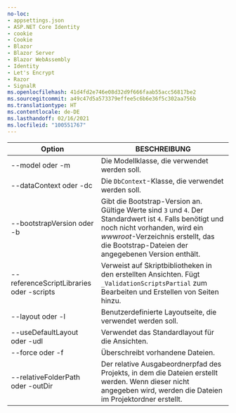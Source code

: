 ```yaml
---
no-loc:
- appsettings.json
- ASP.NET Core Identity
- cookie
- Cookie
- Blazor
- Blazor Server
- Blazor WebAssembly
- Identity
- Let's Encrypt
- Razor
- SignalR
ms.openlocfilehash: 41d4fd2e746e08d32d9f666faab55acc56817be2
ms.sourcegitcommit: a49c47d5a573379effee5c6b6e36f5c302aa756b
ms.translationtype: HT
ms.contentlocale: de-DE
ms.lasthandoff: 02/16/2021
ms.locfileid: "100551767"
---
```

<!-- Options common to Razor Pages and Controller -->
| Option               | BESCHREIBUNG|
| ----------------- | ------------ |
| --model oder -m  | Die Modellklasse, die verwendet werden soll. |
| --dataContext oder -dc  | Die `DbContext`-Klasse, die verwendet werden soll. |
| --bootstrapVersion oder -b  | Gibt die Bootstrap-Version an. Gültige Werte sind `3` und `4`. Der Standardwert ist `4`. Falls benötigt und noch nicht vorhanden, wird ein *wwwroot*-Verzeichnis erstellt, das die Bootstrap-Dateien der angegebenen Version enthält. |
| --referenceScriptLibraries oder -scripts |  Verweist auf Skriptbibliotheken in den erstellten Ansichten. Fügt `_ValidationScriptsPartial` zum Bearbeiten und Erstellen von Seiten hinzu. |
| --layout oder -l | Benutzerdefinierte Layoutseite, die verwendet werden soll. |
| --useDefaultLayout oder -udl | Verwendet das Standardlayout für die Ansichten. |
| --force oder -f | Überschreibt vorhandene Dateien. |
| --relativeFolderPath oder -outDir | Der relative Ausgabeordnerpfad des Projekts, in dem die Dateien erstellt werden. Wenn dieser nicht angegeben wird, werden die Dateien im Projektordner erstellt. |